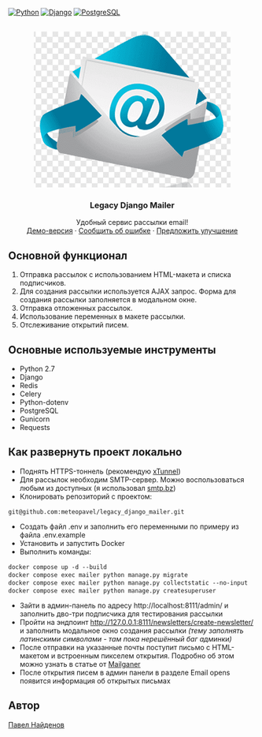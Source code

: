 <!-- PROJECT SHIELDS -->
[![Python][Python-shield]][Python-url]
[![Django][Django-shield]][Django-url]
[![PostgreSQL][PostgreSQL-shield]][PostgreSQL-url]

<!-- PROJECT LOGO -->
<br />
<div align="center">
  <a href="https://github.com/meteopavel/legacy_django_mailer">
    <img src="images/logo-big.png" alt="Logo" width="400" height="316">
  </a>

  <h3 align="center">Legacy Django Mailer</h3>

  <p align="center">
    Удобный сервис рассылки email!
    <br />
    <a href="https://legacymailer.meteopavel.space/newsletters/create-newsletter">Демо-версия</a>
    ·
    <a href="https://github.com/meteopavel/legacy_django_mailer/issues/new?labels=bug">Сообщить об ошибке</a>
    ·
    <a href="https://github.com/meteopavel/legacy_django_mailer/issues/new?labels=enhancement">Предложить улучшение</a>
  </p>
</div>

## Основной функционал
1. Отправка рассылок с использованием HTML-макета и списка подписчиков.
2. Для создания рассылки используется AJAX запрос. Форма для создания рассылки заполняется в модальном окне.
3. Отправка отложенных рассылок.
4. Использование переменных в макете рассылки.
5. Отслеживание открытий писем.

## Основные используемые инструменты
* Python 2.7
* Django
* Redis
* Celery
* Python-dotenv
* PostgreSQL
* Gunicorn
* Requests

## Как развернуть проект локально
* Поднять HTTPS-тоннель (рекомендую [xTunnel](https://xtunnel.ru/))
* Для рассылок необходим SMTP-сервер. Можно воспользоваться любым из доступных (я использовал [smtp.bz](https://smtp.bz/)) 
* Клонировать репозиторий с проектом:
```
git@github.com:meteopavel/legacy_django_mailer.git
```
* Создать файл .env и заполнить его переменными по примеру из файла .env.example
* Установить и запустить Docker
* Выполнить команды:
```
docker compose up -d --build
docker compose exec mailer python manage.py migrate
docker compose exec mailer python manage.py collectstatic --no-input
docker compose exec mailer python manage.py createsuperuser
```
* Зайти в админ-панель по адресу http://localhost:8111/admin/ и заполнить дво-три подписчика для тестирования рассылки
* Пройти на эндпоинт http://127.0.0.1:8111/newsletters/create-newsletter/ и заполнить модальное окно создания рассылки *(тему заполнять латинскими символами - там пока нерешённый баг админки)*
* После отправки на указанные почты поступит письмо с HTML-макетом и встроенным пикселем открытия. Подробно об этом можно узнать в статье от [Mailganer](https://mailganer.com/ru/explanation/kak-rabotaet-piksel-otkrytij-v-pismah)
* После открытия писем в админ панели в разделе Email opens появится информация об открытых письмах

## Автор
[Павел Найденов](https://github.com/meteopavel)

<!-- MARKDOWN LINKS & IMAGES -->
<!-- https://www.markdownguide.org/basic-syntax/#reference-style-links -->
[Python-shield]: https://img.shields.io/badge/Python-v2.7-blue?style=flat&logo=python&labelColor=FDEBD0&logoColor=blue
[Python-url]: https://www.python.org/downloads/release/python-2718/
[Django-shield]: https://img.shields.io/badge/Django-v1.9-green?style=flat&logo=django&labelColor=FDEBD0&logoColor=blue
[Django-url]: https://docs.djangoproject.com/en/5.0/releases/1.9/
[PostgreSQL-shield]: https://img.shields.io/badge/PostgreSQL-v11.7-blue?style=flat&logo=PostgreSQL&labelColor=FDEBD0&logoColor=blue
[PostgreSQL-url]: https://www.postgresql.org/docs/13/release-11-7.html 